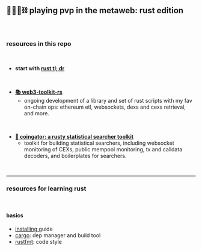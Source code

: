## 🥷🏻🎸⛓️ playing pvp in the metaweb: rust edition

<br>


### resources in this repo

<br>

* **start with [rust tl; dr](rust_tldr.md)**

<br>

* **[📚 web3-toolkit-rs](web3-toolkit-rs)**
    - ongoing development of a library and set of rust scripts with my fav on-chain ops: ethereum etl, websockets, dexs and cexs retrieval, and more.

<br>

* **[🤖 coingator: a rusty statistical searcher toolkit](https://github.com/go-outside-labs/searcher-coingator-rs)**
    - toolkit for building statistical searchers, including websocket monitoring of CEXs, public mempool monitoring, tx and calldata decoders, and boilerplates for searchers.

<br>



----

### resources for learning rust

<br>

#### basics

* [installing ](https://web.mit.edu/rust-lang_v1.25/arch/amd64_ubuntu1404/share/doc/rust/html/book/second-edition/ch01-01-installation.html) guide
* [cargo](https://doc.rust-lang.org/cargo/): dep manager and build tool
* [rustfmt](https://github.com/rust-lang/rustfmt): code style

<br>

#### learning


* [rust docs](https://doc.rust-lang.org/stable/book/)
* [mit rust docs](https://web.mit.edu/rust-lang_v1.25/arch/amd64_ubuntu1404/share/doc/rust/html/book/index.html)
* [gentle intro to rust](https://stevedonovan.github.io/rust-gentle-intro/readme.html)
* [ethereum foundation on rust](https://ethereum.org/en/developers/docs/programming-languages/rust/)


<br>

#### libraries

* [rust standard library](https://doc.rust-lang.org/std/index.html)
* [web3 rust library](https://github.com/tomusdrw/rust-web3)
* [tokio async library](https://tokio.rs/tokio/tutorial/async)
* [google comprehensive rust course](https://github.com/google/comprehensive-rust)


<br>

#### error handling

* [beginner's guide to error handling in rust](https://www.sheshbabu.com/posts/rust-error-handling/)

<br>

#### study projects

* [ether.rs](https://github.com/gakonst/ethers-rs): an ethereum and celo wallet implementation in rust.
* [evm](https://github.com/rust-blockchain/evm): pure ruse implementation
* [foundry](https://github.com/foundry-rs/foundry): modular toolkit for ethereum applications
* [lighthouse](https://github.com/sigp/lighthouse): an ethereum consensus client
